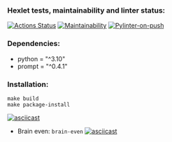### Hexlet tests, maintainability and linter status:
[![Actions Status](https://github.com/IgorGakhov/python-project-lvl1/workflows/hexlet-check/badge.svg)](https://github.com/IgorGakhov/python-project-lvl1/actions) [![Maintainability](https://api.codeclimate.com/v1/badges/84b4a56a97af7dbc636a/maintainability)](https://codeclimate.com/github/IgorGakhov/python-project-lvl1/maintainability) [![Pylinter-on-push](https://github.com/IgorGakhov/python-project-lvl1/actions/workflows/pylinter-on-push.yml/badge.svg)](https://github.com/IgorGakhov/python-project-lvl1/actions/workflows/pylinter-on-push.yml)

### Dependencies:
- python = "^3.10"
- prompt = "^0.4.1"

### Installation:
```
make build
make package-install
```
[![asciicast](https://asciinema.org/a/468616.svg)](https://asciinema.org/a/468616)

+ Brain even:
`brain-even`
[![asciicast](https://asciinema.org/a/6AsTiHa7yyNvtLeilGRXYMhsC.svg)](https://asciinema.org/a/6AsTiHa7yyNvtLeilGRXYMhsC)

